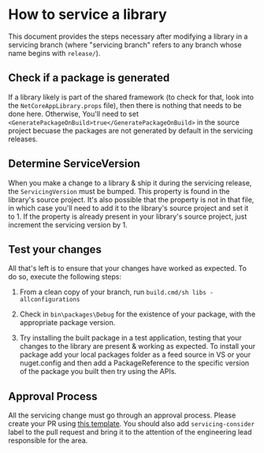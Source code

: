 # How to service a library

This document provides the steps necessary after modifying a library in a servicing branch (where "servicing branch" refers to any branch whose name begins with `release/`).

## Check if a package is generated

If a library likely is part of the shared framework (to check for that, look into the `NetCoreAppLibrary.props` file), then there is nothing that needs to be done here.
Otherwise, You'll need to set `<GeneratePackageOnBuild>true</GeneratePackageOnBuild>` in the source project becuase the packages are not generated by default in the servicing releases.

## Determine ServiceVersion

When you make a change to a library & ship it during the servicing release, the `ServicingVersion` must be bumped. This property is found in the library's source project. It's also possible that the property is not in that file, in which case you'll need to add it to the library's source project and set it to 1. If the property is already present in your library's source project, just increment the servicing version by 1.

## Test your changes

All that's left is to ensure that your changes have worked as expected. To do so, execute the following steps:

1. From a clean copy of your branch, run `build.cmd/sh libs -allconfigurations`

2. Check in `bin\packages\Debug` for the existence of your package, with the appropriate package version.

3. Try installing the built package in a test application, testing that your changes to the library are present & working as expected.
   To install your package add your local packages folder as a feed source in VS or your nuget.config and then add a PackageReference to the specific version of the package you built then try using the APIs.

## Approval Process

All the servicing change must go through an approval process. Please create your PR using [this template](https://raw.githubusercontent.com/dotnet/runtime/main/.github/PULL_REQUEST_TEMPLATE/servicing_pull_request_template.md). You should also add `servicing-consider` label to the pull request and bring it to the attention of the engineering lead responsible for the area.
